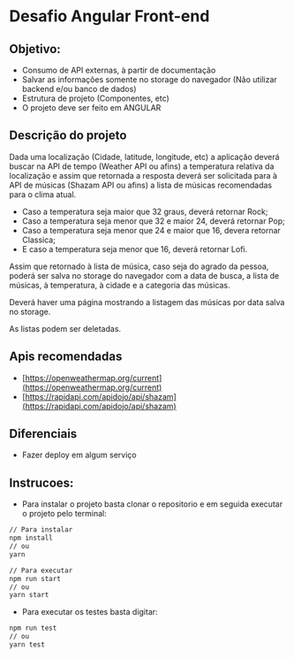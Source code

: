 # Desafio Angular Front-end

Objetivo:
---------

*   Consumo de API externas, à partir de documentação
*   Salvar as informações somente no storage do navegador (Não utilizar backend e/ou banco de dados)
*   Estrutura de projeto (Componentes, etc)
*   O projeto deve ser feito em ANGULAR

Descrição do projeto
--------------------

Dada uma localização (Cidade, latitude, longitude, etc) a aplicação deverá buscar na API de tempo (Weather API ou afins) a temperatura relativa da localização e assim que retornada a resposta deverá ser solicitada para à API de músicas (Shazam API ou afins) a lista de músicas recomendadas para o clima atual.

*   Caso a temperatura seja maior que 32 graus, deverá retornar Rock;
*   Caso a temperatura seja menor que 32 e maior 24, deverá retornar Pop;
*   Caso a temperatura seja menor que 24 e maior que 16, devera retornar Classica;
*   E caso a temperatura seja menor que 16, deverá retornar Lofi.

Assim que retornado à lista de música, caso seja do agrado da pessoa, poderá ser salva no storage do navegador com a data de busca, a lista de músicas, à temperatura, à cidade e a categoria das músicas.

Deverá haver uma página mostrando a listagem das músicas por data salva no storage.

As listas podem ser deletadas.

Apis recomendadas
-----------------

*   [https://openweathermap.org/current](https://openweathermap.org/current)
*   [https://rapidapi.com/apidojo/api/shazam](https://rapidapi.com/apidojo/api/shazam)

Diferenciais
------------

*   Fazer deploy em algum serviço

  

Instrucoes:
-----------

*   Para instalar o projeto basta clonar o repositorio e em seguida executar o projeto pelo terminal:

```bash
// Para instalar
npm install
// ou
yarn

// Para executar
npm run start
// ou
yarn start
```

  

*   Para executar os testes basta digitar:

```bash
npm run test
// ou
yarn test
```